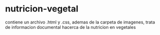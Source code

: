 # nutricion-vegetal
contiene un archivo .html y .css, ademas de la carpeta de imagenes, trata de informacion documental hacerca de la nutricion en vegetales
